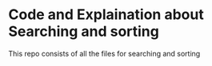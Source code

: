 # Code and Explaination about Searching and sorting


This repo consists of all the files for searching and sorting
